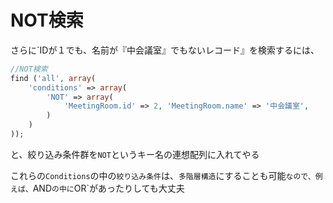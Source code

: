 # NOT検索

さらに`IDが１でも、名前が『中会議室』でもないレコード』を検索するには、

```php
//NOT検索
find ('all', array(
    'conditions' => array(
        'NOT' => array(
            'MeetingRoom.id' => 2, 'MeetingRoom.name' => '中会議室',
        )
    )
));
```

と、絞り込み条件群を`NOT`というキー名の連想配列に入れてやる

これらの`Conditions`の中の`絞り込み条件`は、`多階層構造`にすることも可能`なので、例えば、`AND`の中に`OR`があったりしても大丈夫
